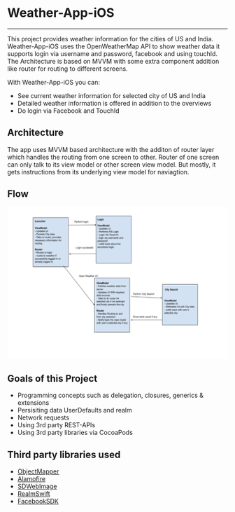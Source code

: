# Weather-App-iOS

---
This project provides weather information for the cities of US and India. Weather-App-iOS uses the OpenWeatherMap API to show weather data
it supports login via username and password, facebook and using touchId. The Architecture is based on MVVM with some extra component addition like router 
for routing to different screens.

With Weather-App-iOS you can:

- See current weather information for selected city of US and India
- Detailed weather information is offered in addition to the overviews
- Do login via Facebook and TouchId

## Architecture
The app uses MVVM based architecture with the additon of router layer which handles the routing from one screen to other. Router of one screen can only talk to 
its view model or other screen view model. But mostly, it gets instructions from its underlying view model for naviagtion.

## Flow 
![Alt text](/flow.png?raw=true "Optional Title")

## Goals of this Project
 
- Programming concepts such as delegation, closures, generics & extensions
- Persisiting data UserDefaults and realm
- Network requests
- Using 3rd party REST-APIs
- Using 3rd party libraries via CocoaPods


## Third party libraries used
- [ObjectMapper](https://github.com/tristanhimmelman/ObjectMapper)
- [Alamofire](https://github.com/Alamofire/Alamofire)
- [SDWebImage](https://github.com/SDWebImage/SDWebImage)
- [RealmSwift](https://github.com/realm/realm-cocoa)
- [FacebookSDK](https://github.com/facebook/facebook-ios-sdk)

